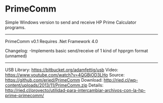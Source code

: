 PrimeComm
=========

Simple Windows version to send and receive HP Prime Calculator programs.
____________________________

PrimeComm v0.1
Requires .Net Framework 4.0

Changelog:
-Implements basic send/receive of 1 kind of hpprgm format (unnamed)
____________________________

USB Library: https://bitbucket.org/adamfettig/usb
Video: https://www.youtube.com/watch?v=4QGBjOD3LHo
Source: https://github.com/eried/PrimeComm
Download: http://ried.cl/wp-content/uploads/2013/11/PrimeComm.zip
Details: http://ried.cl/proyecto/utilidad-para-intercambiar-archivos-con-la-hp-prime-primecomm/
